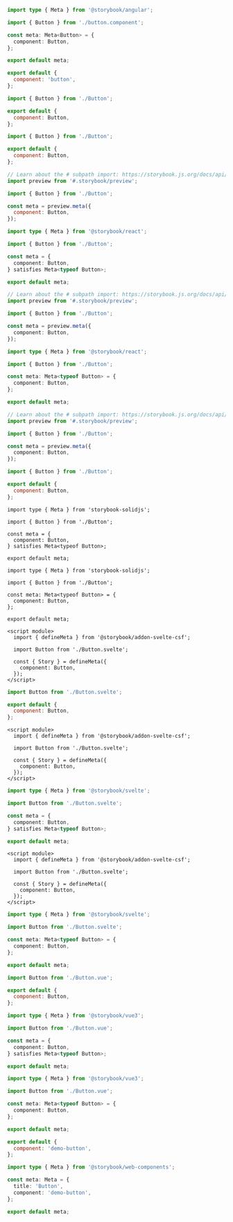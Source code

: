 ```ts filename="Button.stories.ts" renderer="angular" language="ts"
import type { Meta } from '@storybook/angular';

import { Button } from './button.component';

const meta: Meta<Button> = {
  component: Button,
};

export default meta;
```

```js filename="Button.stories.js" renderer="ember" language="js"
export default {
  component: 'button',
};
```

```js filename="Button.stories.js|jsx" renderer="preact" language="js"
import { Button } from './Button';

export default {
  component: Button,
};
```

```js filename="Button.stories.js|jsx" renderer="react" language="js" tabTitle="CSF 3"
import { Button } from './Button';

export default {
  component: Button,
};
```

```js filename="Button.stories.js|jsx" renderer="react" language="js" tabTitle="CSF Factory 🧪"
// Learn about the # subpath import: https://storybook.js.org/docs/api/csf/csf-factories#subpath-imports
import preview from '#.storybook/preview';

import { Button } from './Button';

const meta = preview.meta({
  component: Button,
});
```

```ts filename="Button.stories.ts|tsx" renderer="react" language="ts-4-9" tabTitle="CSF 3"
import type { Meta } from '@storybook/react';

import { Button } from './Button';

const meta = {
  component: Button,
} satisfies Meta<typeof Button>;

export default meta;
```

```ts filename="Button.stories.ts|tsx" renderer="react" language="ts-4-9" tabTitle="CSF Factory 🧪"
// Learn about the # subpath import: https://storybook.js.org/docs/api/csf/csf-factories#subpath-imports
import preview from '#.storybook/preview';

import { Button } from './Button';

const meta = preview.meta({
  component: Button,
});
```

```ts filename="Button.stories.ts|tsx" renderer="react" language="ts" tabTitle="CSF 3"
import type { Meta } from '@storybook/react';

import { Button } from './Button';

const meta: Meta<typeof Button> = {
  component: Button,
};

export default meta;
```

```ts filename="Button.stories.ts|tsx" renderer="react" language="ts" tabTitle="CSF Factory 🧪"
// Learn about the # subpath import: https://storybook.js.org/docs/api/csf/csf-factories#subpath-imports
import preview from '#.storybook/preview';

import { Button } from './Button';

const meta = preview.meta({
  component: Button,
});
```

```js filename="Button.stories.js|jsx" renderer="solid" language="js"
import { Button } from './Button';

export default {
  component: Button,
};
```

```tsx filename="Button.stories.ts|tsx" renderer="solid" language="ts-4-9"
import type { Meta } from 'storybook-solidjs';

import { Button } from './Button';

const meta = {
  component: Button,
} satisfies Meta<typeof Button>;

export default meta;
```

```tsx filename="Button.stories.ts|tsx" renderer="solid" language="ts"
import type { Meta } from 'storybook-solidjs';

import { Button } from './Button';

const meta: Meta<typeof Button> = {
  component: Button,
};

export default meta;
```

```svelte filename="Button.stories.svelte" renderer="svelte" language="js" tabTitle="Svelte CSF"
<script module>
  import { defineMeta } from '@storybook/addon-svelte-csf';

  import Button from './Button.svelte';

  const { Story } = defineMeta({
    component: Button,
  });
</script>
```

```js filename="Button.stories.js" renderer="svelte" language="js" tabTitle="CSF"
import Button from './Button.svelte';

export default {
  component: Button,
};
```

```svelte filename="Button.stories.svelte" renderer="svelte" language="ts-4-9" tabTitle="Svelte CSF"
<script module>
  import { defineMeta } from '@storybook/addon-svelte-csf';

  import Button from './Button.svelte';

  const { Story } = defineMeta({
    component: Button,
  });
</script>
```

```ts filename="Button.stories.ts" renderer="svelte" language="ts-4-9" tabTitle="CSF"
import type { Meta } from '@storybook/svelte';

import Button from './Button.svelte';

const meta = {
  component: Button,
} satisfies Meta<typeof Button>;

export default meta;
```

```svelte filename="Button.stories.svelte" renderer="svelte" language="ts" tabTitle="Svelte CSF"
<script module>
  import { defineMeta } from '@storybook/addon-svelte-csf';

  import Button from './Button.svelte';

  const { Story } = defineMeta({
    component: Button,
  });
</script>
```

```ts filename="Button.stories.ts" renderer="svelte" language="ts" tabTitle="CSF"
import type { Meta } from '@storybook/svelte';

import Button from './Button.svelte';

const meta: Meta<typeof Button> = {
  component: Button,
};

export default meta;
```

```js filename="Button.stories.js" renderer="vue" language="js"
import Button from './Button.vue';

export default {
  component: Button,
};
```

```ts filename="Button.stories.ts" renderer="vue" language="ts-4-9"
import type { Meta } from '@storybook/vue3';

import Button from './Button.vue';

const meta = {
  component: Button,
} satisfies Meta<typeof Button>;

export default meta;
```

```ts filename="Button.stories.ts" renderer="vue" language="ts"
import type { Meta } from '@storybook/vue3';

import Button from './Button.vue';

const meta: Meta<typeof Button> = {
  component: Button,
};

export default meta;
```

```js filename="Button.stories.js" renderer="web-components" language="js"
export default {
  component: 'demo-button',
};
```

```ts filename="Button.stories.ts" renderer="web-components" language="ts"
import type { Meta } from '@storybook/web-components';

const meta: Meta = {
  title: 'Button',
  component: 'demo-button',
};

export default meta;
```
